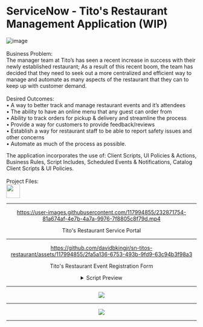 # ServiceNow - Tito's Restaurant Management Application (WIP)
<head>

![image](https://user-images.githubusercontent.com/117994855/234485039-bd158d3a-98f6-461e-bf3c-b98c105a7354.png)
<br>
  <br>
Business Problem:
<br>The manager team at Tito’s has seen a recent increase in success with their newly established restaurant; As a result of this recent boom, the team has decided that they need to seek out a more centralized and efficient way to manage and automate as many aspects of the restaurant that they can to keep up with customer demand.
<br>
<br>
Desired Outcomes:
<br>• A way to better track and manage restaurant events and it’s attendees
<br>• The ability to have an online menu that any guest can order from
<br>• Ability to track orders for pickup & delivery and streamline the process
<br>• Provide a way for customers to provide feedback/reviews
<br>• Establish a way for restaurant staff to be able to report safety issues and other concerns
<br>• Automate as much of the process as possible.

The application incorporates the use of: Client Scripts, UI Policies & Actions, Business Rules, Script Includes, Scheduled Events & Notifications, Catalog Client Scripts & UI Policies.
<br> 
<br>
Project Files:<br>
<a href="https://gitlab.com/davidbkingjr/titos-restaurant"><img src="https://docs.gitlab.com/ee/user/img/markdown_logo.png" width="36" height="36" /></a>

</head>

<div align="center">
<hr>


https://user-images.githubusercontent.com/117994855/232871754-81a674af-4e7b-4a7a-9976-7f8805c8f79d.mp4

Tito's Restaurant Service Portal
<hr>  

https://github.com/davidbkingjr/sn-titos-restaurant/assets/117994855/2fa5a136-6753-493b-9fd9-63c94b3f98a3

Tito's Restaurant Event Registration Form <br>
<details>
  <summary>Script Preview</summary>
  <img src="https://i.imgur.com/3U5pZUX.png" name="Registration Widget">
  </details>
<hr>

<img src="https://i.imgur.com/D5WNBg6.jpg"> 
<br>
<hr>

<img src="https://i.imgur.com/IlcKoyd.jpg"> 
<br>
<hr>


</div>

<!-- Additional Images:
<details>
  <summary>Application Back-End</summary>
  <div align="center">
  <img src="https://i.imgur.com/tyCxyMC.png" name="Studio Preview"><br>
   Studio Preview <br> <br>
  <img src="image-url" name="image-name">
  <img src="image-url" name="image-name">
  </div>
</details>
<details>
  <summary>Script Previews</summary>
  <div align="center">
  <img src="https://i.imgur.com/yHRYdN8.png" name="Available Events Widget"><br>
  Available Events <br> <br>
    <img src="image-url" name="image-name">
  </div>
</details>
<!-- <br><a href="">Tables</a>
<br><a href="">Scripts</a>
<br><a href="">WIP</a>

